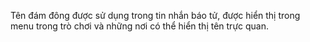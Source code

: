 Tên đám đông được sử dụng trong tin nhắn báo tử,
được hiển thị trong menu trong trò chơi và
những nơi có thể hiển thị tên trực quan.